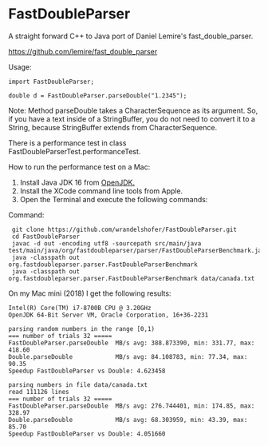 # FastDoubleParser

A straight forward C++ to Java port of Daniel Lemire's fast_double_parser.

https://github.com/lemire/fast_double_parser

Usage:

    import FastDoubleParser;

    double d = FastDoubleParser.parseDouble("1.2345");

Note: Method parseDouble takes a CharacterSequence as its argument. So, if you have a text inside of a StringBuffer, you
do not need to convert it to a String, because StringBuffer extends from CharacterSequence.

There is a performance test in class FastDoubleParserTest.performanceTest.

How to run the performance test on a Mac:

1. Install Java JDK 16 from [OpenJDK.](https://jdk.java.net/16/)
2. Install the XCode command line tools from Apple.
3. Open the Terminal and execute the following commands: 


Command:

     git clone https://github.com/wrandelshofer/FastDoubleParser.git
     cd FastDoubleParser 
     javac -d out -encoding utf8 -sourcepath src/main/java test/main/java/org/fastdoubleparser/parser/FastDoubleParserBenchmark.java 
     java -classpath out org.fastdoubleparser.parser.FastDoubleParserBenchmark 
     java -classpath out org.fastdoubleparser.parser.FastDoubleParserBenchmark data/canada.txt

On my Mac mini (2018) I get the following results:

    Intel(R) Core(TM) i7-8700B CPU @ 3.20GHz
    OpenJDK 64-Bit Server VM, Oracle Corporation, 16+36-2231

    parsing random numbers in the range [0,1)
    === number of trials 32 =====
    FastDoubleParser.parseDouble  MB/s avg: 388.873390, min: 331.77, max: 418.60
    Double.parseDouble            MB/s avg: 84.108783, min: 77.34, max: 90.35
    Speedup FastDoubleParser vs Double: 4.623458

    parsing numbers in file data/canada.txt
    read 111126 lines
    === number of trials 32 =====
    FastDoubleParser.parseDouble  MB/s avg: 276.744401, min: 174.85, max: 328.97
    Double.parseDouble            MB/s avg: 68.303959, min: 43.39, max: 85.70
    Speedup FastDoubleParser vs Double: 4.051660

